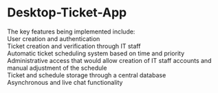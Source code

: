 # Desktop-Ticket-App
The key features being implemented include:  
User creation and authentication  
Ticket creation and verification through IT staff  
Automatic ticket scheduling system based on time and priority  
Administrative access that would allow creation of IT staff accounts and manual adjustment of the schedule  
Ticket and schedule storage through a central database  
Asynchronous and live chat functionality

